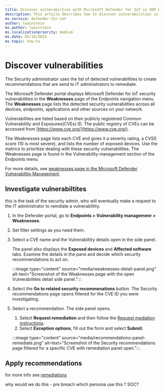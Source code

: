 ```yaml
---
title: Discover vulnerabilties with Microsoft Defender for IoT in XDR Defender portal
description: This article describes how to discover vulnerabilities in the Site security feature of Microsoft Defender for IoT in XDR Defender portal
ms.service: defender-for-iot
author: lwainstein
ms.author: lwainstein
ms.localizationpriority: medium
ms.date: 05/19/2024
ms.topic: how-to
---
```


# Discover vulnerabilities

The Security administrator uses the list of detected vulnerabilities to create recommendations that are send to IT administrators to remediate.
  
The Microsoft Defender portal displays Microsoft Defender for IoT security vulnerabilities in the **Weaknesses** page of the Endpoints navigation menu. The **Weaknesses** page lists the detected security vulnerabilities across all devices, endpoints, applications and other sources on your network.

Vulnerabilities are listed based on their publicly registered Common Vulnerabilitiy and Exposures(CVEs) ID. The public registry of CVEs can be accessed from [https://www.cve.org/](https://www.cve.org/).  

The Weaknesses page lists each CVE and gives it a severity rating, a CVSS score (10 is most severe), and lists the number of exposed devices. Use the metrics to prioritize dealing with these security vulnerabilities.
The Weaknesses page is found in the Vulnerability management section of the Endpoints menu.

For more details, see [weaknesses page in the Microsoft Defender Vulnerabiltiiy Management](/defender-vulnerability-management/tvm-weaknesses.md).

## Investigate vulnerabiltites

this is the task of the security admin. who will eventually make a request to the IT administrator to remdiate a vulnerabiltity.

1. In the Defender portal, go to **Endpoints > Vulnerability managemenr > Weaknesses**.

1. Set filter settings as you need them.

1. Select a CVE name and the Vulnerabiltity details open in the side panel.

    The panel also displays the **Exposed devices** and **Affected software** tabs. Examine the details in the pane and decide which security recommendations to act on.

    :::image type="content" source="media/weaknesses-detail-panel.png" alt-text="Screenshot of the Weaknesses page with the open Vulnerabilities detail side panel.":::

1. Select the **Go to related security recommenations** button. The Security recommendations page opens filtered for the CVE ID you were investigating.

1. Select a recommendation. The side panel opens.

    1. Select **Request remediation** and then follow the [Request mediation instructions](/defender-vulnerability-management/tvm-remediation#request-remediation).
    1. Select **Exception options**, fill out the form and select **Submit**.

    :::image type="content" source="media/recommendations-panel-remediate.png" alt-text="Screenshot of the Security recommendations page filtered for a specific CVE with remediation panel open.":::

## Apply recommendations

for more info see [remediations](/defender-vulnerability-management/tvm-remediation)

why would we do this - pre breach which persona use this ? SOC?  
